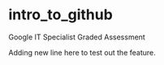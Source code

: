 # intro_to_github
Google IT Specialist Graded Assessment

Adding new line here to test out the feature.
